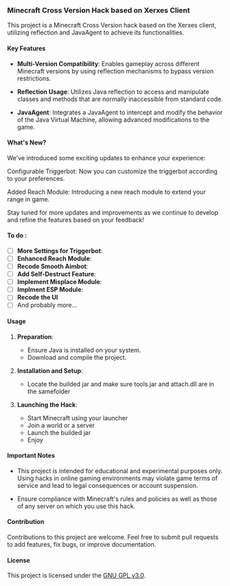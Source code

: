 ### Minecraft Cross Version Hack based on Xerxes Client

This project is a Minecraft Cross Version hack based on the Xerxes client, utilizing reflection and JavaAgent to achieve its functionalities.

#### Key Features

- **Multi-Version Compatibility**: Enables gameplay across different Minecraft versions by using reflection mechanisms to bypass version restrictions.

- **Reflection Usage**: Utilizes Java reflection to access and manipulate classes and methods that are normally inaccessible from standard code.

- **JavaAgent**: Integrates a JavaAgent to intercept and modify the behavior of the Java Virtual Machine, allowing advanced modifications to the game.

#### What's New?
  We've introduced some exciting updates to enhance your experience:

  Configurable Triggerbot: Now you can customize the triggerbot according to your preferences.

  Added Reach Module: Introducing a new reach module to extend your range in game.

  Stay tuned for more updates and improvements as we continue to develop and refine the features based on your feedback!
#### To do : 
- [ ] **More Settings for Triggerbot**:
- [ ] **Enhanced Reach Module**:
- [ ] **Recode Smooth Aimbot**:
- [ ] **Add Self-Destruct Feature**:
- [ ] **Implement Misplace Module**:
- [ ] **Implment ESP Module**:
- [ ] **Recode the UI**
- [ ] And probably more...

#### Usage

1. **Preparation**:
   - Ensure Java is installed on your system.
   - Download and compile the project.

2. **Installation and Setup**:
   - Locate the builded jar and make sure tools.jar and attach.dll are in the samefolder

3. **Launching the Hack**:
   - Start Minecraft using your launcher
   - Join a world or a server
   - Launch the builded jar
   - Enjoy

#### Important Notes

- This project is intended for educational and experimental purposes only. Using hacks in online gaming environments may violate game terms of service and lead to legal consequences or account suspension.
  
- Ensure compliance with Minecraft's rules and policies as well as those of any server on which you use this hack.

#### Contribution

Contributions to this project are welcome. Feel free to submit pull requests to add features, fix bugs, or improve documentation.

#### License

This project is licensed under the [GNU GPL v3.0](https://www.gnu.org/licenses/gpl-3.0.html).
